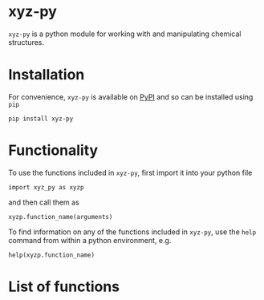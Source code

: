 # xyz-py

`xyz-py` is a python module for working with and manipulating chemical structures. 

# Installation

For convenience, `xyz-py` is available on [PyPI](https://pypi.org/project/xyz-py/) and so can be installed using `pip`

```
pip install xyz-py
```

# Functionality

To use the functions included in `xyz-py`, first import it into your python file
```
import xyz_py as xyzp
```
and then call them as 
```
xyzp.function_name(arguments)
```

To find information on any of the functions included in `xyz-py`, use the `help` command from within a python environment, e.g.

```
help(xyzp.function_name)
```

# List of functions
